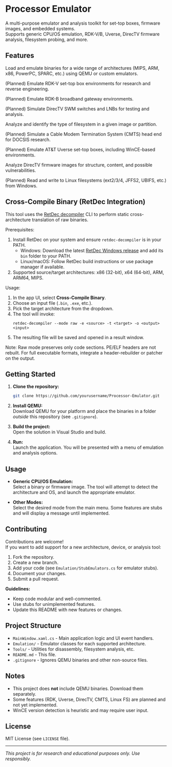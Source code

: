 # Processor Emulator

A multi-purpose emulator and analysis toolkit for set-top boxes, firmware images, and embedded systems.  
Supports generic CPU/OS emulation, RDK-V/B, Uverse, DirecTV firmware analysis, filesystem probing, and more.

## Features

  Load and emulate binaries for a wide range of architectures (MIPS, ARM, x86, PowerPC, SPARC, etc.) using QEMU or custom emulators.

  (Planned) Emulate RDK-V set-top box environments for research and reverse engineering.

  (Planned) Emulate RDK-B broadband gateway environments.

  (Planned) Simulate DirecTV SWM switches and LNBs for testing and analysis.

  Analyze and identify the type of filesystem in a given image or partition.

  (Planned) Simulate a Cable Modem Termination System (CMTS) head end for DOCSIS research.

  (Planned) Emulate AT&T Uverse set-top boxes, including WinCE-based environments.

  Analyze DirecTV firmware images for structure, content, and possible vulnerabilities.

  (Planned) Read and write to Linux filesystems (ext2/3/4, JFFS2, UBIFS, etc.) from Windows.


## Cross-Compile Binary (RetDec Integration)

This tool uses the [RetDec decompiler](https://github.com/avast/retdec) CLI to perform static cross-architecture translation of raw binaries.

Prerequisites:
1. Install RetDec on your system and ensure `retdec-decompiler` is in your PATH.
   - Windows: Download the latest [RetDec Windows release](https://github.com/avast/retdec/releases) and add its `bin` folder to your PATH.
   - Linux/macOS: Follow RetDec build instructions or use package manager if available.
2. Supported source/target architectures: x86 (32-bit), x64 (64-bit), ARM, ARM64, MIPS.

Usage:
1. In the app UI, select **Cross-Compile Binary**.
2. Choose an input file (`.bin`, `.exe`, etc.).
3. Pick the target architecture from the dropdown.
4. The tool will invoke:
   ```
   retdec-decompiler --mode raw -e <source> -t <target> -o <output> <input>
   ```
5. The resulting file will be saved and opened in a result window.

Note: Raw mode preserves only code sections. PE/ELF headers are not rebuilt. For full executable formats, integrate a header-rebuilder or patcher on the output.
## Getting Started

1. **Clone the repository:**
   ```sh
   git clone https://github.com/yourusername/Processor-Emulator.git
   ```

2. **Install QEMU:**  
   Download QEMU for your platform and place the binaries in a folder *outside* this repository (see `.gitignore`).

3. **Build the project:**  
   Open the solution in Visual Studio and build.

4. **Run:**  
   Launch the application. You will be presented with a menu of emulation and analysis options.

## Usage

- **Generic CPU/OS Emulation:**  
  Select a binary or firmware image. The tool will attempt to detect the architecture and OS, and launch the appropriate emulator.

- **Other Modes:**  
  Select the desired mode from the main menu. Some features are stubs and will display a message until implemented.

## Contributing

Contributions are welcome!  
If you want to add support for a new architecture, device, or analysis tool:

1. Fork the repository.
2. Create a new branch.
3. Add your code (see `Emulation/StubEmulators.cs` for emulator stubs).
4. Document your changes.
5. Submit a pull request.

**Guidelines:**
- Keep code modular and well-commented.
- Use stubs for unimplemented features.
- Update this README with new features or changes.

## Project Structure

- `MainWindow.xaml.cs` - Main application logic and UI event handlers.
- `Emulation/` - Emulator classes for each supported architecture.
- `Tools/` - Utilities for disassembly, filesystem analysis, etc.
- `README.md` - This file.
- `.gitignore` - Ignores QEMU binaries and other non-source files.

## Notes

- This project does **not** include QEMU binaries. Download them separately.
- Some features (RDK, Uverse, DirecTV, CMTS, Linux FS) are planned and not yet implemented.
- WinCE version detection is heuristic and may require user input.

## License

MIT License (see `LICENSE` file).

---

*This project is for research and educational purposes only. Use responsibly.*
